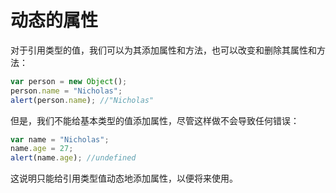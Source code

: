 # 动态的属性

对于引用类型的值，我们可以为其添加属性和方法，也可以改变和删除其属性和方法：

```javascript
var person = new Object();
person.name = "Nicholas";
alert(person.name); //"Nicholas"
```

但是，我们不能给基本类型的值添加属性，尽管这样做不会导致任何错误：

```javascript
var name = "Nicholas";
name.age = 27;
alert(name.age); //undefined
```

这说明只能给引用类型值动态地添加属性，以便将来使用。